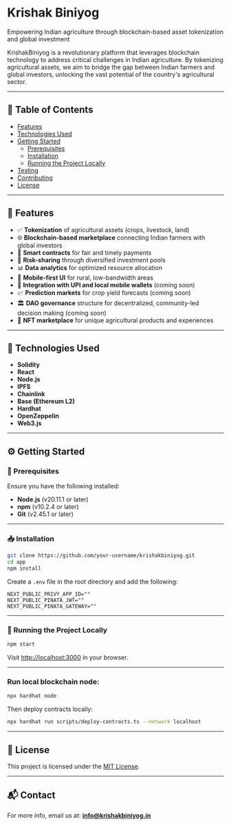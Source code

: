 # Krishak Biniyog
Empowering Indian agriculture through blockchain-based asset tokenization and global investment  

KrishakBiniyog is a revolutionary platform that leverages blockchain technology to address critical challenges in Indian agriculture. By tokenizing agricultural assets, we aim to bridge the gap between Indian farmers and global investors, unlocking the vast potential of the country's agricultural sector.

---

## 🌾 Table of Contents

- [Features](#features)
- [Technologies Used](#technologies-used)
- [Getting Started](#getting-started)
  - [Prerequisites](#prerequisites)
  - [Installation](#installation)
  - [Running the Project Locally](#running-the-project-locally)
- [Testing](#testing)
- [Contributing](#contributing)
- [License](#license)

---

## 🚀 Features

- ✅ **Tokenization** of agricultural assets (crops, livestock, land)  
- 🌐 **Blockchain-based marketplace** connecting Indian farmers with global investors  
- 🤝 **Smart contracts** for fair and timely payments  
- 🔁 **Risk-sharing** through diversified investment pools  
- 📊 **Data analytics** for optimized resource allocation  
- 📱 **Mobile-first UI** for rural, low-bandwidth areas  
- 💸 **Integration with UPI and local mobile wallets** (coming soon)  
- 📈 **Prediction markets** for crop yield forecasts (coming soon)  
- 🏛️ **DAO governance** structure for decentralized, community-led decision making (coming soon)  
- 🎨 **NFT marketplace** for unique agricultural products and experiences  

---

## 🧪 Technologies Used

- **Solidity**  
- **React**  
- **Node.js**  
- **IPFS**  
- **Chainlink**  
- **Base (Ethereum L2)**  
- **Hardhat**  
- **OpenZeppelin**  
- **Web3.js**

---

## ⚙️ Getting Started

### 🔧 Prerequisites

Ensure you have the following installed:  
- **Node.js** (v20.11.1 or later)  
- **npm** (v10.2.4 or later)  
- **Git** (v2.45.1 or later)  

---

### 📥 Installation

```bash
git clone https://github.com/your-username/krishakbiniyog.git
cd app
npm install
````

Create a `.env` file in the root directory and add the following:

```
NEXT_PUBLIC_PRIVY_APP_ID=""
NEXT_PUBLIC_PINATA_JWT=""
NEXT_PUBLIC_PINATA_GATEWAY=""
```

---

### 🧾 Running the Project Locally

```bash
npm start
```

Visit [http://localhost:3000](http://localhost:3000) in your browser.

---

### Run local blockchain node:

```bash
npx hardhat node
```

Then deploy contracts locally:

```bash
npx hardhat run scripts/deploy-contracts.ts --network localhost
```

---

## 📄 License

This project is licensed under the [MIT License](LICENSE.md).

---

## 📬 Contact

For more info, email us at: **[info@krishakbiniyog.in](mailto:teamxtesseract@gmail.com)**
